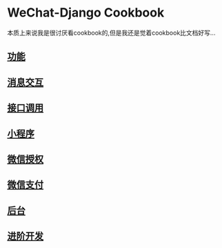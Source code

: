 # WeChat-Django Cookbook

本质上来说我是很讨厌看cookbook的,但是我还是觉着cookbook比文档好写...

## [功能](functions.md)
## [消息交互](messages.md)
## [接口调用](api.md)
## [小程序](miniprogram.md)
## [微信授权](oauth.md)
## [微信支付](wechatpay.md)
## [后台](admin.md)
## [进阶开发](advance-dev.md)